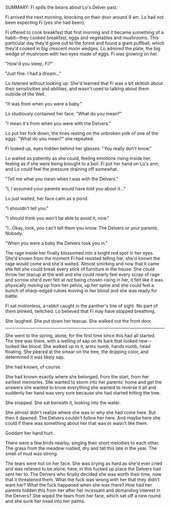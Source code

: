 SUMMARY: Fi spills the beans about Lo's Delver past.

Fi arrived the next morning, knocking on their door around 9 am. Lo had not been expecting Fi (yes she had been). 

Fi offered to cook breakfast that first morning and it became something of a habit--they cooked breakfast, eggs and vegetables and mushrooms.  This particular day they'd gone out to the forest and found a giant puffball, which they'd cooked in big crescent moon wedges.  Lo admired the plate, the big wedge of mushroom with two eyes made of eggs.  Fi was growing on her. 

"How'd you sleep, Fi?"

"Just fine. I had a dream..."

Lo listened without looking up. She'd learned that Fi was a bit skittish about their sensitivities and abilities, and wasn't used to talking about them outside of the Well.  

"It was from when you were a baby."

Lo studiously contained her face. "What do you mean?"

"I mean it's from when you were with the Delvers."

Lo put her fork down, the tines resting on the unbroken yolk of one of the eggs.  "What do you mean?" she repeated. 

Fi looked up, eyes hidden behind her glasses. "You really don't know."

Lo waited as patiently as she could, feeling emotions rising inside her, feeling as if she were being brought to a boil.  Fi put her hand on Lo's arm, and Lo could feel the pressure draining off somewhat. 

"Tell me what you mean when I was with the Delvers."

"I, I assumed your parents would have told you about it..."

Lo just waited, her face calm as a pond. 

"I shouldn't tell you."

"I should think you won't be able to avoid it, now."

"I...Okay, look, you can't tell them you know. The Delvers or your parents. Nobody.

"When you were a baby the Delvers took you in."

The rage inside her finally blossomed into a bright red spot in her eyes. She'd known from the moment Fi had resisted telling her, she'd known the rage would come and she'd waited.  Almost smirking and now that it came she felt she could break every stick of furniture in the house.  She could throw her teacup at the wall and she could nearly feel every scrap of rage and sorrow she'd ever felt at not being chosen rising in her, it felt like it was physically moving up from her pelvis, up her spine and she could feel a bunch of sharp-edged rubies moving in her blood and she was ready for battle. 

Fi sat motionless, a rabbit caught in the panther's line of sight. No part of them blinked, twitched. Lo believed that Fi may have stopped breathing. 

She laughed.  She put down her teacup.  She walked out the front door. 

---

She went to the spring, alone, for the first time since this had all started.  The tree was there, with a welling of sap on its bark that looked new--looked like blood.  She walked up to it, arms numb, hands numb, head floating.  She peered at the smear on the tree, the dripping color, and determined it was likely sap. 

She had known, of course.

She had known exactly where she belonged, from the start, from her earliest memories.  She wanted to storm into her parents' home and get the answers she wanted to know everything she wanted to reverse it all and suddenly her hand was very sore because she had started hitting the tree. 

She stopped. She sat beneath it, looking into the water. 

She almost didn't realize where she was or why she had come here.  But then it dawned: The Delvers couldn't follow her here.  And maybe here she could if there was something about her that was or wasn't like them.  

Goddam her hand hurt. 

There were a few birds nearby, singing their short melodies to each other.  The grass from the meadow rustled, dry and tall this late in the year. The smell of mud was strong. 

The tears were hot on her face.  She was crying as hard as she'd ever cried and was relieved to be alone, here, in this fucked up place the Delvers had sent her to. The Delvers who finally decided she was worth their time, now that it threatened them.  What the fuck was wrong with her that they didn't want her? What the fuck happened when she was there? How had her parents hidden this from her after her incessant and demanding interest in the Delvers? She wiped the tears from her face, which set off a new round and she sunk her head into her palms.  
